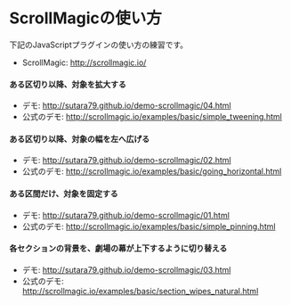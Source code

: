 # ScrollMagicの使い方

下記のJavaScriptプラグインの使い方の練習です。

- ScrollMagic: http://scrollmagic.io/

#### ある区切り以降、対象を拡大する
- デモ: http://sutara79.github.io/demo-scrollmagic/04.html
- 公式のデモ: http://scrollmagic.io/examples/basic/simple_tweening.html

#### ある区切り以降、対象の幅を左へ広げる
- デモ: http://sutara79.github.io/demo-scrollmagic/02.html
- 公式のデモ: http://scrollmagic.io/examples/basic/going_horizontal.html

#### ある区間だけ、対象を固定する
- デモ: http://sutara79.github.io/demo-scrollmagic/01.html
- 公式のデモ: http://scrollmagic.io/examples/basic/simple_pinning.html

#### 各セクションの背景を、劇場の幕が上下するように切り替える
- デモ: http://sutara79.github.io/demo-scrollmagic/03.html
- 公式のデモ: http://scrollmagic.io/examples/basic/section_wipes_natural.html